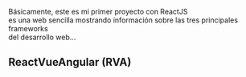Básicamente, este es mi primer proyecto con ReactJS<br />
es una web sencilla mostrando información sobre las tres principales frameworks<br />
del desarrollo web...

## ReactVueAngular (RVA)